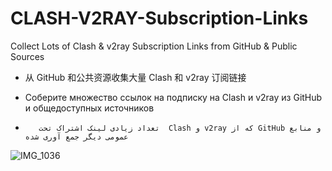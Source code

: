 # CLASH-V2RAY-Subscription-Links

Collect Lots of Clash & v2ray Subscription Links from GitHub & Public Sources  

*   从 GitHub 和公共资源收集大量 Clash 和 v2ray 订阅链接

*   Соберите множество ссылок на подписку на Clash и v2ray из GitHub и общедоступных источников

*        تعداد زیادی لینک اشتراک تحت  Clash و v2ray که از GitHub و منابع عمومی دیگر جمع آوری شده


![IMG_1036](https://github.com/mermeroo/CLASH-V2RAY-Subscriptions-Links/assets/131429982/03c80bef-0d7c-4740-b173-a7753c839674)


